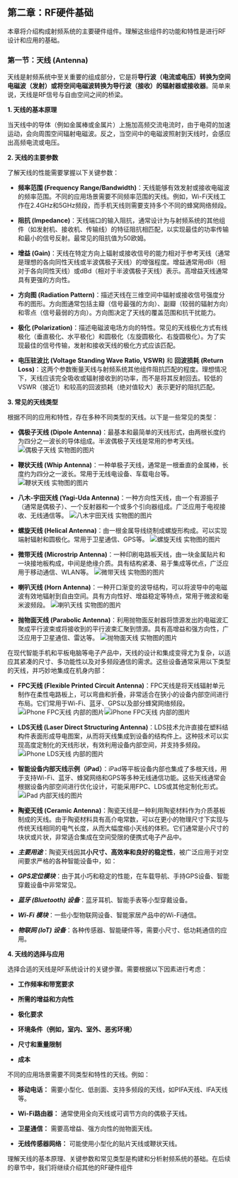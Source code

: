 ## 第二章：RF硬件基础

本章将介绍构成射频系统的主要硬件组件。理解这些组件的功能和特性是进行RF设计和应用的基础。

### 第一节：天线 (Antenna)

天线是射频系统中至关重要的组成部分，它是将**导行波（电流或电压）转换为空间电磁波（发射）**或将**空间电磁波转换为导行波（接收）**的**辐射器或接收器**。简单来说，天线是RF信号与自由空间之间的桥梁。

**1. 天线的基本原理**

当天线中的导体（例如金属棒或金属片）上施加高频交流电流时，由于电荷的加速运动，会向周围空间辐射电磁波。反之，当空间中的电磁波照射到天线时，会感应出高频电流或电压。

**2. 天线的主要参数**

了解天线的性能需要掌握以下关键参数：

-   **频率范围 (Frequency Range/Bandwidth)**：天线能够有效发射或接收电磁波的频率范围。不同的应用场景需要不同频率范围的天线。例如，Wi-Fi天线工作在2.4GHz和5GHz频段，而手机天线则需要支持多个不同的蜂窝网络频段。
    
-   **阻抗 (Impedance)**：天线端口的输入阻抗，通常设计为与射频系统的其他组件（如发射机、接收机、传输线）的特征阻抗相匹配，以实现最佳的功率传输和最小的信号反射。最常见的阻抗值为50欧姆。
    
-   **增益 (Gain)**：天线在特定方向上辐射或接收信号的能力相对于参考天线（通常是理想的各向同性天线或半波偶极子天线）的增强程度。增益通常用dBi（相对于各向同性天线）或dBd（相对于半波偶极子天线）表示。高增益天线通常具有更强的方向性。
    
-   **方向图 (Radiation Pattern)**：描述天线在三维空间中辐射或接收信号强度分布的图形。方向图通常包括主瓣（信号最强的方向）、副瓣（较弱的辐射方向）和零点（信号最弱的方向）。方向图决定了天线的覆盖范围和抗干扰能力。
    
-   **极化 (Polarization)**：描述电磁波电场方向的特性。常见的天线极化方式有线极化（垂直极化、水平极化）和圆极化（左旋圆极化、右旋圆极化）。为了实现最佳的信号传输，发射和接收天线的极化方式应该匹配。
    
-   **电压驻波比 (Voltage Standing Wave Ratio, VSWR)** 和 **回波损耗 (Return Loss)**：这两个参数衡量天线与射频系统其他组件阻抗匹配的程度。理想情况下，天线应该完全吸收或辐射接收到的功率，而不是将其反射回去。较低的VSWR（接近1）和较高的回波损耗（绝对值较大）表示更好的阻抗匹配。
    

**3. 常见的天线类型**

根据不同的应用和特性，存在多种不同类型的天线。以下是一些常见的类型：

-   **偶极子天线 (Dipole Antenna)**：最基本和最简单的天线形式，由两根长度约为四分之一波长的导体组成。半波偶极子天线是常用的参考天线。
    ![偶极子天线 实物图的图片](https://encrypted-tbn1.gstatic.com/images?q=tbn:ANd9GcS-_-jwfyU5G3zbL9uceoroCZXbz73oMw0QWtAVGn41KaP3rNV53Lq3WvxWjwqk)
    
-   **鞭状天线 (Whip Antenna)**：一种单极子天线，通常是一根垂直的金属棒，长度约为四分之一波长。常用于无线电设备、车载电台等。
![鞭状天线 实物图的图片](https://encrypted-tbn1.gstatic.com/images?q=tbn:ANd9GcSCiECD6xSohCejRza6mqgXuQAnvUx-f9aT8oi5r9kcWNkTRd_TAWWGleq48yX8)
-   **八木-宇田天线 (Yagi-Uda Antenna)**：一种方向性天线，由一个有源振子（通常是偶极子）、一个反射器和一个或多个引向器组成。广泛应用于电视接收、无线通信等。
![八木宇田天线 实物图的图片](https://encrypted-tbn3.gstatic.com/images?q=tbn:ANd9GcSEBo1YlbLqEgw3dmu9b9Os3qe1lV-UT86ZVKtfe1aAp0PQ_jXvOGTxvjazj2tq)
-   **螺旋天线 (Helical Antenna)**：由一根金属导线绕制成螺旋形构成。可以实现端射辐射和圆极化。常用于卫星通信、GPS等。
![螺旋天线 实物图的图片](https://encrypted-tbn2.gstatic.com/images?q=tbn:ANd9GcRHNjMfB5FykxXGIxcsKk_dwmvCKu_UExHzZVdrAvRUQuLAtLeiSKK8I0on-wnZ)
-   **微带天线 (Microstrip Antenna)**：一种印刷电路板天线，由一块金属贴片和一块接地板构成，中间是绝缘介质。具有结构紧凑、易于集成等优点，广泛应用于移动通信、WLAN等。
![微带天线 实物图的图片](https://encrypted-tbn3.gstatic.com/images?q=tbn:ANd9GcSaskQs648eh19uwgW4M3KI0RN9faiMevaqp_jQugavyxjc0uCcgFK9R3eapysb)
-   **喇叭天线 (Horn Antenna)**：一种开口渐变的波导结构，可以将波导中的电磁波有效地辐射到自由空间。具有方向性好、增益稳定等特点，常用于微波和毫米波频段。
![喇叭天线 实物图的图片](https://encrypted-tbn0.gstatic.com/images?q=tbn:ANd9GcSghXmz2jCIlm5C2-osPt7j1hY5Xegecqh3KXtSDTZ-2IW0ky6sahh4uWBpSOeM)
-   **抛物面天线 (Parabolic Antenna)**：利用抛物面反射器将馈源发出的电磁波汇聚成平行波束或将接收到的平行波束汇聚到馈源。具有高增益和强方向性，广泛应用于卫星通信、雷达等。
![抛物面天线 实物图的图片](https://encrypted-tbn1.gstatic.com/images?q=tbn:ANd9GcQvRhQ5G23AWnsCWdGpBVPt_oCjS756qKUV6IBF-YFMWSWT3IgWWz63QlZUurhy)

在现代智能手机和平板电脑等电子产品中，天线的设计和集成变得尤为复杂，以适应其紧凑的尺寸、多功能性以及对多频段通信的需求。这些设备通常采用以下类型的天线，并巧妙地集成在机身内部：

-   **FPC天线 (Flexible Printed Circuit Antenna)**：FPC天线是将天线辐射单元制作在柔性电路板上，可以弯曲和折叠，非常适合在狭小的设备内部空间进行布局。它们常用于Wi-Fi、蓝牙、GPS以及部分蜂窝网络频段。
![iPhone FPC天线 内部的图片](https://encrypted-tbn3.gstatic.com/images?q=tbn:ANd9GcSimdxwrBG8Syd_wk0ht53Izvo2m7gP8Aoztt7kqXcYrFFdhkOOQGGgSm_scgqm)![iPhone FPC天线 内部的图片](https://encrypted-tbn3.gstatic.com/images?q=tbn:ANd9GcSimdxwrBG8Syd_wk0ht53Izvo2m7gP8Aoztt7kqXcYrFFdhkOOQGGgSm_scgqm)
 
-   **LDS天线 (Laser Direct Structuring Antenna)**：LDS技术允许直接在塑料结构件表面形成导电图案，从而将天线集成到设备的结构件上。这种技术可以实现高度定制化的天线形状，有效利用设备内部空间，并支持多频段。
![iPhone LDS天线 内部的图片](https://encrypted-tbn1.gstatic.com/images?q=tbn:ANd9GcSF2PO9Lyi96DcHekSMmqNItf-WkfT_5CldyaSf7Qhh7MugTWULA0d4QQ2BLYXK)

- **智能设备内部天线示例（iPad）**：iPad等平板设备内部也集成了多根天线，用于支持Wi-Fi、蓝牙、蜂窝网络和GPS等多种无线通信功能。这些天线通常会根据设备内部空间进行优化设计，可能采用FPC、LDS或其他定制化形式。
![iPad 内部天线的图片](https://encrypted-tbn3.gstatic.com/images?q=tbn:ANd9GcQSm9YjY0ISCpOtzr27yqxZySaoz4vtGHUXQymvxoX1h9zPyUQRHASB7YeMnvsX)

- **陶瓷天线 (Ceramic Antenna)**：陶瓷天线是一种利用陶瓷材料作为介质基板制成的天线。由于陶瓷材料具有高介电常数，可以在更小的物理尺寸下实现与传统天线相同的电气长度，从而大幅度缩小天线的体积。它们通常是小尺寸的块状或片状，非常适合集成在空间受限的便携式电子产品中。

- ***主要用途***：陶瓷天线因其**小尺寸、高效率和良好的稳定性**，被广泛应用于对空间要求严格的各种智能设备中，如：

-   ***GPS定位模块***：由于其小巧和稳定的性能，在车载导航、手持GPS设备、智能穿戴设备中非常常见。
    
-   ***蓝牙 (Bluetooth) 设备***：蓝牙耳机、智能手表等小型穿戴设备。
    
-   ***Wi-Fi 模块***：一些小型物联网设备、智能家居产品中的Wi-Fi通信。
    
-   ***物联网 (IoT) 设备***：各种传感器、智能硬件等，需要小尺寸、低功耗通信的应用。

**4. 天线的选择与应用**

选择合适的天线是RF系统设计的关键步骤。需要根据以下因素进行考虑：

-   **工作频率和带宽要求**
    
-   **所需的增益和方向性**
    
-   **极化要求**
    
-   **环境条件（例如，室内、室外、恶劣环境）**
    
-   **尺寸和重量限制**
    
-   **成本**
    

不同的应用场景需要不同类型和特性的天线。例如：

-   **移动电话：** 需要小型化、低剖面、支持多频段的天线，如PIFA天线、IFA天线等。
    
-   **Wi-Fi路由器：** 通常使用全向天线或可调节方向的偶极子天线。
    
-   **卫星通信：** 需要高增益、强方向性的抛物面天线。
    
-   **无线传感器网络：** 可能使用小型化的贴片天线或鞭状天线。
    
理解天线的基本原理、关键参数和常见类型是构建和分析射频系统的基础。在后续的章节中，我们将继续介绍其他的RF硬件组件
<!--stackedit_data:
eyJwcm9wZXJ0aWVzIjoidGl0bGU6IHRlc3QubWRcbmF1dGhvcj
ogbXpcbnRhZ3M6IHRlc3RcbmRhdGU6ICd7ZGF0ZX0nXG4iLCJo
aXN0b3J5IjpbNDIwNDg4MTcxLC0xMzQ4ODYwNzMxXX0=
-->